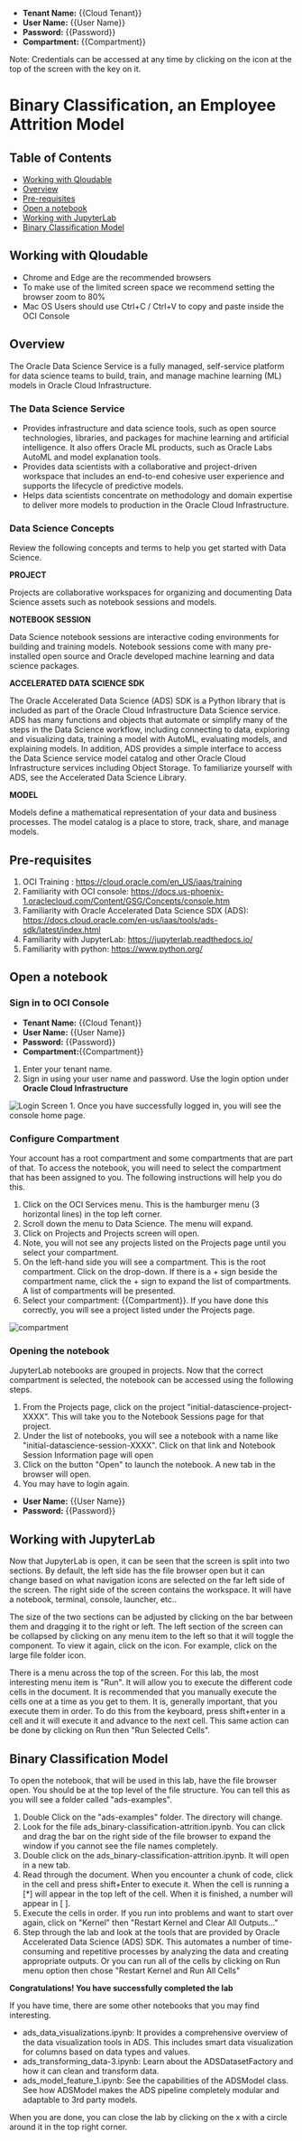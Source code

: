 * **Tenant Name:** {{Cloud Tenant}}
* **User Name:** {{User Name}}
* **Password:** {{Password}}
* **Compartment:** {{Compartment}}

Note: Credentials can be accessed at any time by clicking on the icon at the top of the screen with the key on it.

# Binary Classification, an Employee Attrition Model

## Table of Contents

* [Working with Qloudable](#working-with-qloudable)
* [Overview](#overview)
* [Pre-requisites](#pre-requisites)
* [Open a notebook](#open-a-notebook)
* [Working with JupyterLab](#working-with-jupyterlab)
* [Binary Classification Model](#binary-classification-model)

## Working with Qloudable

* Chrome and Edge are the recommended browsers
* To make use of the limited screen space we recommend setting the browser zoom to 80%
* Mac OS Users should use Ctrl+C / Ctrl+V to copy and paste inside the OCI Console

## Overview

The Oracle Data Science Service is a fully managed, self-service platform for data science teams to build, train, and manage machine learning (ML) models in Oracle Cloud Infrastructure.

### The Data Science Service

* Provides infrastructure and data science tools, such as open source technologies, libraries, and packages for machine learning and artificial intelligence. It also offers Oracle ML products, such as Oracle Labs AutoML and model explanation tools.
* Provides data scientists with a collaborative and project-driven workspace that includes an end-to-end cohesive user experience and supports the lifecycle of predictive models.
* Helps data scientists concentrate on methodology and domain expertise to deliver more models to production in the Oracle Cloud Infrastructure.

### Data Science Concepts

Review the following concepts and terms to help you get started with Data Science.

**PROJECT**

Projects are collaborative workspaces for organizing and documenting Data Science assets such as notebook sessions and models.

**NOTEBOOK SESSION**

Data Science notebook sessions are interactive coding environments for building and training models. Notebook sessions come with many pre-installed open source and Oracle developed machine learning and data science packages.

**ACCELERATED DATA SCIENCE SDK**

The Oracle Accelerated Data Science (ADS) SDK is a Python library that is included as part of the Oracle Cloud Infrastructure Data Science service. ADS has many functions and objects that automate or simplify many of the steps in the Data Science workflow, including connecting to data, exploring and visualizing data, training a model with AutoML, evaluating models, and explaining models. In addition, ADS provides a simple interface to access the Data Science service model catalog and other Oracle Cloud Infrastructure services including Object Storage. To familiarize yourself with ADS, see the Accelerated Data Science Library.

**MODEL**

Models define a mathematical representation of your data and business processes. The model catalog is a place to store, track, share, and manage models.


## Pre-requisites

1. OCI Training : https://cloud.oracle.com/en_US/iaas/training
1. Familiarity with OCI console: https://docs.us-phoenix-1.oraclecloud.com/Content/GSG/Concepts/console.htm
1. Familiarity with Oracle Accelerated Data Science SDX (ADS): https://docs.cloud.oracle.com/en-us/iaas/tools/ads-sdk/latest/index.html
1. Familiarity with JupyterLab: https://jupyterlab.readthedocs.io/
1. Familiarity with python: https://www.python.org/

## Open a notebook

### Sign in to OCI Console

* **Tenant Name:** {{Cloud Tenant}}
* **User Name:** {{User Name}}
* **Password:** {{Password}}
* **Compartment:**{{Compartment}}

1. Enter your tenant name.
1. Sign in using your user name and password. Use the login option under **Oracle Cloud Infrastructure**
<img src="https://raw.githubusercontent.com/oracle/learning-library/master/oci-library/qloudable/Grafana/img/Grafana_015.PNG" alt="Login Screen">
1. Once you have successfully logged in, you will see the console home page.

### Configure Compartment

Your account has a root compartment and some compartments that are part of that. To access the notebook, you will need to select the compartment that has been assigned to you. The following instructions will help you do this.

1. Click on the OCI Services menu. This is the hamburger menu (3 horizontal lines) in the top left corner.
1. Scroll down the menu to Data Science. The menu will expand.
1. Click on Projects and Projects screen will open.
1. Note, you will not see any projects listed on the Projects page until you select your compartment.
1. On the left-hand side you will see a compartment. This is the root compartment. Click on the drop-down. If there is a + sign beside the compartment name, click the + sign to expand the list of compartments. A list of compartments will be presented.
1. Select your compartment: {{Compartment}}. If you have done this correctly, you will see a project listed under the Projects page.
<img src="https://raw.githubusercontent.com/oracle/learning-library/master/oci-library/qloudable/Data_Science_Service/img/compartment.png" alt="compartment">

### Opening the notebook

JupyterLab notebooks are grouped in projects. Now that the correct compartment is selected, the notebook can be accessed using the following steps.

1. From the Projects page, click on the project "initial-datascience-project-XXXX". This will take you to the Notebook Sessions page for that project.
1. Under the list of notebooks, you will see a notebook with a name like "initial-datascience-session-XXXX". Click on that link and Notebook Session Information page will open
1. Click on the button "Open" to launch the notebook. A new tab in the browser will open.
1. You may have to login again.

* **User Name:** {{User Name}}
* **Password:** {{Password}}

## Working with JupyterLab

Now that JupyterLab is open, it can be seen that the screen is split into two sections. By default, the left side has the file browser open but it can change based on what navigation icons are selected on the far left side of the screen. The right side of the screen contains the workspace. It will have a notebook, terminal, console, launcher, etc..

The size of the two sections can be adjusted by clicking on the bar between them and dragging it to the right or left. The left section of the screen can be collapsed by clicking on any menu item to the left so that it will toggle the component. To view it again, click on the icon. For example, click on the large file folder icon.

There is a menu across the top of the screen. For this lab, the most interesting menu item is "Run". It will allow you to execute the different code cells in the document. It is recommended that you manually execute the cells one at a time as you get to them. It is, generally important, that you execute them in order. To do this from the keyboard, press shift+enter in a cell and it will execute it and advance to the next cell. This same action can be done by clicking on Run then "Run Selected Cells".

## Binary Classification Model

To open the notebook, that will be used in this lab, have the file browser open. You should be at the top level of the file structure. You can tell this as you will see a folder called "ads-examples".

1. Double Click on the "ads-examples" folder. The directory will change. 
1. Look for the file ads_binary-classification-attrition.ipynb. You can click and drag the bar on the right side of the file browser to expand the window if you cannot see the file names completely.
1. Double click on the ads_binary-classification-attrition.ipynb. It will open in a new tab.
1. Read through the document. When you encounter a chunk of code, click in the cell and press shift+Enter to execute it. When the cell is running a [*] will appear in the top left of the cell. When it is finished, a number will appear in [ ].
1. Execute the cells in order. If you run into problems and want to start over again, click on "Kernel" then "Restart Kernel and Clear All Outputs..."
1. Step through the lab and look at the tools that are provided by Oracle Accelerated Data Science (ADS) SDK. This automates a number of time-consuming and repetitive processes by analyzing the data and creating appropriate outputs. Or you can run all of the cells by clicking on Run menu option then chose "Restart Kernel and Run All Cells"

**Congratulations! You have successfully completed the lab**

If you have time, there are some other notebooks that you may find interesting.

* ads_data_visualizations.ipynb: It provides a comprehensive overview of the data visualization tools in ADS. This includes smart data visualization for columns based on data types and values.
* ads_transforming_data-3.ipynb: Learn about the ADSDatasetFactory and how it can clean and transform data.
* ads_model_feature_1.ipynb: See the capabilities of the ADSModel class. See how ADSModel makes the ADS pipeline completely modular and adaptable to 3rd party models.

When you are done, you can close the lab by clicking on the x with a circle around it in the top right corner.
